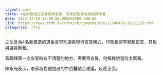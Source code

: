 ```yaml
---
layout: post
title: 4名新當選立法會議員宣誓　李家超監誓後與議員聚餐
date: 2022-12-19 12:09:00.000000000 +08:00
link: https://news.rthk.hk/rthk/ch/component/k2/1680469-20221219.htm
categories: rthk
---
```


立法會為4名新當選的選委會界別議員舉行宣誓儀式，行政長官李家超監誓，其後與議員聚餐。

黃錦輝第一次宣誓時有不清楚的地方，需要再宣誓，他解釋說當時太緊張。

陳永光表示，李家超對他提出的中西醫結合建議，反應正面。
